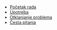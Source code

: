 - [Početak rada](hr/gettingstarted.md)
- [Upotreba](hr/using.md)
- [Otklanjanje problema](hr/troubleshooting.md)
- [Česta pitanja](hr/faq.md)